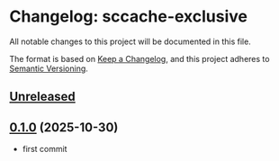 # Changelog: sccache-exclusive

All notable changes to this project will be documented in this file.

The format is based on [Keep a Changelog](https://keepachangelog.com/en/1.0.0/),
and this project adheres to [Semantic Versioning](https://semver.org/spec/v2.0.0.html).

## [Unreleased]

## [0.1.0] (2025-10-30)
* first commit

[Unreleased]: https://github.com/aki-akaguma/sccache-exclusive/compare/v0.1.0..HEAD
[0.1.1]: https://github.com/aki-akaguma/sccache-exclusive/compare/v0.1.0..v0.1.1
[0.1.0]: https://github.com/aki-akaguma/sccache-exclusive/releases/tag/v0.1.0
